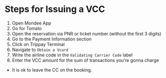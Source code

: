 # Steps for Issuing a VCC

1. Open Mondee App
2. Go for Tomato
3. Open the reservation via PNR or ticket number (without the first 3 digits)
4. Go to the Payment Information section
5. Click on Trippay Terminal
6. Navigate to `Obtain a Vcard`
7. Write the airline code in the `Validating Carrier Code` label
8. Enter the VCC amount for the sum of transactions you're gonna charge

- It is ok to leave the CC on the booking.